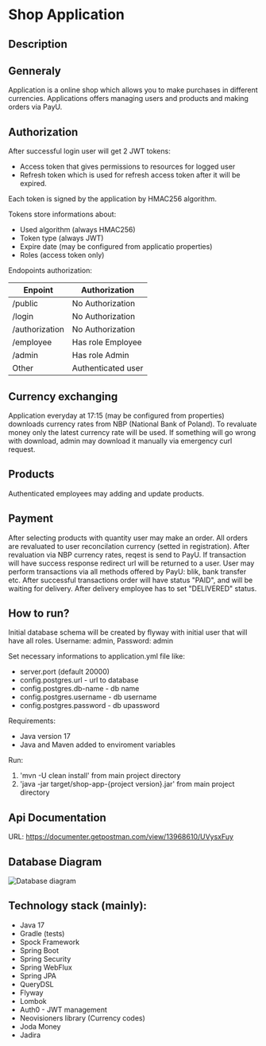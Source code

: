 # Shop Application

## Description

## Genneraly

Application is a online shop which allows you to make purchases in different currencies. Applications offers managing users and products and making orders via PayU.

## Authorization

After successful login user will get 2 JWT tokens:
 - Access token that gives permissions to resources for logged user
 - Refresh token which is used for refresh access token after it will be expired.

Each token is signed by the application by HMAC256 algorithm.

Tokens store informations about:
- Used algorithm (always HMAC256)
- Token type (always JWT)
- Expire date (may be configured from applicatio properties)
- Roles (access token only)

Endopoints authorization:

Enpoint | Authorization
--- | --- 
/public | No Authorization
/login | No Authorization
/authorization | No Authorization
/employee | Has role Employee
/admin | Has role Admin
Other | Authenticated user


## Currency exchanging

Application everyday at 17:15 (may be configured from properties) downloads currency rates from NBP (National Bank of Poland). To revaluate money only the latest currency rate will be used. If something will go wrong with download, admin may download it manually via emergency curl request.

## Products

Authenticated employees may adding and update products.

## Payment

After selecting products with quantity user may make an order. All orders are revaluated to user reconcilation currency (setted in registration). After revaluation via NBP currency rates, reqest is send to PayU. If transaction will have success response redirect url will be returned to a user. User may perform transactions via all methods offered by PayU: blik, bank transfer etc. After successful transactions order will have status "PAID", and will be waiting for delivery. After delivery employee has to set "DELIVERED" status.

## How to run?

Initial database schema will be created by flyway with initial user that will have all roles. Username: admin, Password: admin

Set necessary informations to application.yml file like:
- server.port (default 20000)
- config.postgres.url - url to database
- config.postgres.db-name - db name
- config.postgres.username - db username
- config.postgres.password - db upassword

Requirements:
- Java version 17
- Java and Maven added to enviroment variables

Run:
1. 'mvn -U clean install' from main project directory
2. 'java -jar target/shop-app-{project version}.jar' from main project directory

## Api Documentation
 URL: https://documenter.getpostman.com/view/13968610/UVysxFuy
 
## Database Diagram
![Database diagram](https://user-images.githubusercontent.com/67687200/161434086-1a0d1431-1a16-4c52-8367-e8b8c5fd59b1.png)

 
## Technology stack (mainly):
- Java 17
- Gradle (tests)
- Spock Framework
- Spring Boot
- Spring Security
- Spring WebFlux
- Spring JPA
- QueryDSL
- Flyway
- Lombok
- Auth0 - JWT management
- Neovisioners library (Currency codes)
- Joda Money
- Jadira
